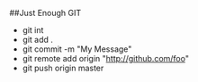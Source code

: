 ##Just Enough GIT

* git int
* git add .
* git commit -m "My Message"
* git remote add origin "http://github.com/foo"
* git push origin master
